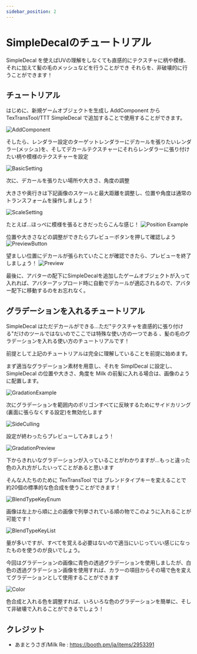 ```yaml
---
sidebar_position: 2
---
```


# SimpleDecalのチュートリアル

SimpleDecal を使えばUVの理解をしなくても直感的にテクスチャに柄や模様、それに加えて髪の毛のメッシュなどを行うことができ
それらを、非破壊的に行うことができます！

## チュートリアル

はじめに、新規ゲームオブジェクトを生成し AddComponent から TexTransTool/TTT SimpleDecal で追加することで使用することができます。

![AddComponent](img/sd-AddComponent.png)

そしたら、レンダラー設定のターゲットレンダラーにデカールを張りたいレンダラー(メッシュ)を、そしてデカールテクスチャーにそれらレンダラーに張り付けたい柄や模様のテクスチャーを設定

![BasicSetting](img/sd-BasicSetting.png)

次に、デカールを張りたい場所や大きさ、角度の調整

大きさや奥行きは下記画像のスケールと最大距離を調整し、位置や角度は通常のトランスフォームを操作しましょう！

![ScaleSetting](img/sd-ScaleSetting.png)

たとえば...ほっぺに模様を張るときだったらこんな感じ！
![Position Example](img/sd-PotitionExample.png)

位置や大きさなどの調整ができたらプレビューボタンを押して確認しよう
![PreviewButton](img/sd-PreviewButton.png)

望ましい位置にデカールが張られていたことが確認できたら、プレビューを終了しましょう！
![Preview](img/sd-Preview.png)

最後に、アバターの配下にSimpleDecalを追加したゲームオブジェクトが入って入れれば、アバターアップロード時に自動でデカールが適応されるので、アバター配下に移動するのをお忘れなく。

## グラデーションを入れるチュートリアル

SimpleDecal はただデカールができる...ただ"テクスチャを直感的に張り付ける"だけのツールではないのでここでは特殊な使い方の一つである
、髪の毛のグラデーションを入れる使い方のチュートリアルです！

前提として上記のチュートリアルは完全に理解していることを前提に始めます。

まず適当なグラデーション素材を用意し、それを SimplDecal に設定し、SimpleDecal の位置や大きさ、角度を Milk の前髪に入れる場合は、画像のように配置します。

![GradationExample](img/sd-GradationExample.png)

次にグラデーションを範囲内のポリゴンすべてに反映するためにサイドカリング(裏面に張らなくする設定)を無効化します

![SideCulling](img/sd-SideCulling.png)

設定が終わったらプレビューしてみましょう！

![GradationPreview](img/ad-GradationPreview.png)

下からきれいなグラデーションが入っていることがわかりますが...もっと違った色の入れ方がしたいってことがあると思います

そんな人たちのために TexTransTool では ブレンドタイプキーを変えることで 約20個の標準的な色合成を使うことができます！

![BlendTypeKeyEnum](img/sd-BlendTypeKeyEnum.png)

画像は左上から順に上の画像で列挙されている順の物でこのように入れることが可能です！

![BlendTypeKeyList](img/sd-BlendTypeKeyList.png)

量が多いですが、すべてを覚える必要はないので適当にいじっていい感じになったものを使うのが良いでしょう。


今回はグラデーションの画像に青色の透過グラデーションを使用しましたが、白色の透過グラデーション画像を使用すれば、カラーの項目からその場で色を変えてグラデーションとして使用することができます

![Color](img/sd-Color.png)

色合成と入れる色を調整すれば、いろいろな色のグラデーションを簡単に、そして非破壊で入れることができるでしょう！

## クレジット

- あまとうさぎ/Milk Re : https://booth.pm/ja/items/2953391
